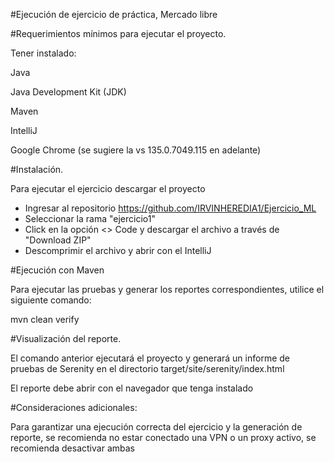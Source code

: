#Ejecución de ejercicio de práctica, Mercado libre

#Requerimientos mínimos para ejecutar el proyecto.

Tener instalado:

Java

Java Development Kit (JDK)

Maven

IntelliJ

Google Chrome (se sugiere la vs 135.0.7049.115 en adelante)

#Instalación.

Para ejecutar el ejercicio descargar el proyecto

- Ingresar al repositorio https://github.com/IRVINHEREDIA1/Ejercicio_ML
- Seleccionar la rama "ejercicio1"
- Click en la opción <> Code y descargar el archivo a través de "Download ZIP"
- Descomprimir el archivo y abrir con el IntelliJ

#Ejecución con Maven

Para ejecutar las pruebas y generar los reportes correspondientes, utilice el siguiente comando:

mvn clean verify

#Visualización del reporte.

El comando anterior ejecutará el proyecto y generará un informe de pruebas de Serenity en el directorio
target/site/serenity/index.html

El reporte debe abrir con el navegador que tenga instalado

#Consideraciones adicionales:

Para garantizar una ejecución correcta del ejercicio y la generación de reporte, se recomienda no estar conectado una
VPN o un proxy activo, se recomienda desactivar ambas













